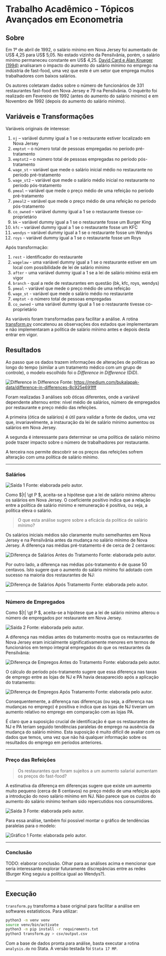<!-- https://uclspp.github.io/PUBL0050/5-panel-data-and-difference-in-differences.html#seminar-4 -->
<!-- https://www.youtube.com/watch?v=BdXrFf2i2d4 -->

# Trabalho Acadêmico - Tópicos Avançados em Econometria

## Sobre

Em 1º de abril de 1992, o salário mínimo em Nova Jersey foi aumentado de US$ 4,25 para US$ 5,05. No estado vizinho da Pensilvânia, porém, o salário mínimo permaneceu constante em US$ 4,25. [David Card e Alan Krueger (1994)](doc/njmin-aer.pdf) analisaram o impacto do aumento do salário mínimo no emprego na indústria de fast-food, uma vez que este é um setor que emprega muitos trabalhadores com baixos salários.

Os autores coletaram dados sobre o número de funcionários de 331 restaurantes fast-food em Nova Jersey e 79 na Pensilvânia. O inquérito foi realizado em Fevereiro de 1992 (antes do aumento do salário mínimo) e em Novembro de 1992 (depois do aumento do salário mínimo).

## Variáveis e Transformações

Variáveis originais de interesse:

1. `nj` – variável dummy igual a 1 se o restaurante estiver localizado em Nova Jersey
2. `emptot` – o número total de pessoas empregadas no período pré-tratamento
3. `emptot2` – o número total de pessoas empregadas no período pós-tratamento
4. `wage_st` – variável que mede o salário inicial médio no restaurante no período pré-tratamento
5. `wage_st2` – variável que mede o salário médio inicial no restaurante no período pós-tratamento
6. `pmeal` – variável que mede o preço médio de uma refeição no período pré-tratamento
7. `pmeal2` – variável que mede o preço médio de uma refeição no período pós-tratamento
8. `co_owned` – variável dummy igual a 1 se o restaurante tivesse co-proprietário
9. `bk` – variável dummy igual a 1 se o restaurante fosse um Burger King
10. `kfc` – variável dummy igual a 1 se o restaurante fosse um KFC
11. `wendys` – variável dummy igual a 1 se o restaurante fosse um Wendys
12. `roys` - variável dummy igual a 1 se o restaurante fosse um Roys

Após transformação:

1. `rest` - identificador do restaurante
2. `wagelaw` - uma variável dummy igual a 1 se o restaurante estiver em um local com possibilidade de lei de salário mínimo
3. `after` - uma variável dummy igual a 1 se a lei de salário mínimo está em vigor
4. `branch` - qual a rede de restaurantes em questão (bk, kfc, roys, wendys)
5. `pmeal` - variável que mede o preço médio de uma refeição
6. `wage_st` - variável que mede o salário médio no restaurante
7. `emptot` - o número total de pessoas empregadas
8. `co_owned` - uma variável dummy igual a 1 se o restaurante tivesse co-proprietário

As variáveis foram transformadas para facilitar a análise. A rotina [transform.py](transform.py) concatenou as observações dos estados que implementaram e não implementaram a política de salário mínimo antes e depois desta entrar em vigor.

## Resultados

Ao passo que os dados trazem informações de alterações de políticas ao longo do tempo (similar a um tratamento médico com um grupo de controle), o modelo escolhido foi o _Difference in Difference_ (DiD).

![Difference in Difference](doc/did.png)
Fonte: https://medium.com/bukalapak-data/difference-in-differences-8c925e691fff

Foram realizadas 3 análises sob óticas diferentes, onde a variável dependente alternou entre: nível médio de salários, número de empregados por restaurante e preço médio das refeições.

A primeira (ótica de salários) é útil para validar a fonte de dados, uma vez que, invariavelmente, a instauração da lei de salário mínimo aumentou os salários em Nova Jersey.

A segunda é interessante para determinar se uma política de salário mínimo pode trazer impacto sobre o número de trabalhadores por restaurante.

A terceira nos permite descobrir se os preços das refeições sofrem alteração com uma política de salário mínimo.

---

### Salários

![Saída 1](doc/stata/bg/t_did_wage.png)
Fonte: elaborada pelo autor.

Como $|t| \gt P $, aceita-se a hipótese que a lei de salário mínimo alterou os salários em Nova Jersey. O coeficiente positivo indica que a relação entre a política de salário minimo e remuneração é positiva, ou seja, a política eleva o salário.

> O que esta análise sugere sobre a eficácia da política de salário mínimo?

Os salários iniciais médios são claramente muito semelhantes em Nova Jersey e na Pensilvânia antes da mudança no salário mínimo de Nova Jersey. A diferença nas médias pré-tratamento é de cerca de 2 centavos:

![Diferença de Salários Antes do Tratamento](doc/stata/bg/t_diff_wage_before.png)
Fonte: elaborada pelo autor.

Por outro lado, a diferença nas médias pós-tratamento é de quase 50 centavos. Isto sugere que o aumento do salário mínimo foi adotado com sucesso na maioria dos restaurantes de NJ:

![Diferença de Salários Após Tratamento](doc/stata/bg/t_diff_wage_after.png)
Fonte: elaborada pelo autor.

---

### Número de Empregados

Como $|t| \gt P $, aceita-se a hipótese que a lei de salário mínimo alterou o número de empregados por restaurante em Nova Jersey.

![Saída 2](doc/stata/bg/t_did_emptot.png)
Fonte: elaborada pelo autor.

A diferença nas médias antes do tratamento mostra que os restaurantes de Nova Jersey eram inicialmente significativamente menores em termos de funcionários em tempo integral empregados do que os restaurantes da Pensilvânia:

![Diferença de Empregos Antes do Tratamento](doc/stata/bg/t_diff_emptot_before.png)
Fonte: elaborada pelo autor.

O cálculo do período pós-tratamento sugere que essa diferença nas taxas de emprego entre as lojas de NJ e PA havia desaparecido após a aplicação do tratamento:

![Diferença de Empregos Após Tratamento](doc/stata/bg/t_diff_emptot_after.png)
Fonte: elaborada pelo autor.

Consequentemente, a diferença nas diferenças (ou seja, a diferença nas mudanças no emprego) é positiva e indica que as lojas de NJ tiveram um aumento relativo no emprego em comparação com as lojas PA.

É claro que a suposição crucial de identificação é que os restaurantes de NJ e PA teriam seguido tendências paralelas de emprego na ausência da mudança do salário mínimo. Esta suposição é muito difícil de avaliar com os dados que temos, uma vez que não há qualquer informação sobre os resultados do emprego em períodos anteriores.

---

### Preço das Refeições

> Os restaurantes que foram sujeitos a um aumento salarial aumentam os preços do fast-food?

A estimativa da diferença em diferenças sugere que existe um aumento muito pequeno (cerca de 8 centavos) no preço médio de uma refeição após a introdução do novo salário mínimo em NJ. Não parece que os custos do aumento do salário mínimo tenham sido repercutidos nos consumidores.

![Saída 3](doc/stata/bg/t_did_pmeal.png)
Fonte: elaborada pelo autor.

Para essa análise, também foi possível montar o gráfico de tendências paralelas para o modelo:

![Gráfico 1](doc/stata/bg/g_pt_pmeal.png)
Fonte: elaborada pelo autor.

---

### Conclusão

TODO: elaborar conclusão. Olhar para as análises acima e mencionar que seria interessante explorar futuramente discrepâncias entre as redes (Burger King seguiu a política igual ao Wendys?).

---

## Execução

`transform.py` transforma a base original para facilitar a análise em softwares estatísticos. Para utilizar:

```sh
python3 -m venv venv
source venv/bin/activate
python3 -m pip install -r requirements.txt
python3 transform.py > csv/output.csv
```

Com a base de dados pronta para análise, basta executar a rotina `analysis.do` no Stata. A versão testada foi `Stata 17 MP`.
